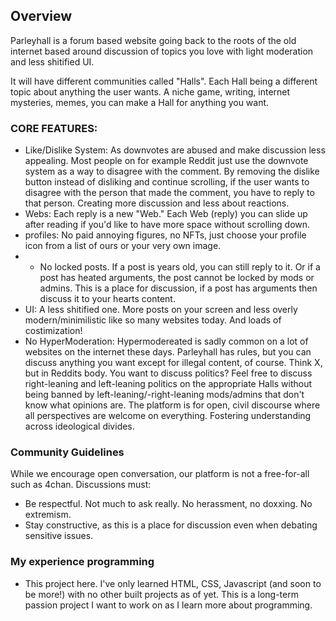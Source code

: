 ## Overview 
Parleyhall is a forum based website going back to the roots of the old internet based around discussion of topics you love with light moderation and less shitified UI.

It will have different communities called "Halls". Each Hall being a different topic about anything the user wants. A niche game, writing, internet mysteries, memes, you can make a Hall for anything you want.

### CORE FEATURES:

* Like/Dislike System: As downvotes are abused and make discussion less appealing. Most people on for example Reddit just use the downvote system as a way to disagree with the comment. By removing the dislike button instead of disliking and continue scrolling, if the user wants to disagree with the person that made the comment, you have to reply to that person. Creating more discussion and less about reactions.
* Webs: Each reply is a new "Web." Each Web (reply) you can slide up after reading if you'd like to have more space without scrolling down.
* profiles: No paid annoying figures, no NFTs, just choose your profile icon from a list of ours or your very own image.
* * No locked posts. If a post is years old, you can still reply to it. Or if a post has heated arguments, the post cannot be locked by mods or admins. This is a place for discussion, if a post has arguments then discuss it to your hearts content.
* UI: A less shitified one. More posts on your screen and less overly modern/minimilistic like so many websites today. And loads of costimization! 
* No HyperModeration: Hypermodereated is sadly common on a lot of websites on the internet these days. Parleyhall has rules, but you can discuss anything you want except for illegal content, of course. Think X, but in Reddits body. You want to discuss politics? Feel free to discuss right-leaning and left-leaning politics on the appropriate Halls without being banned by left-leaning/-right-leaning mods/admins that don't know what opinions are. The platform is for open, civil discourse where all perspectives are welcome on everything. Fostering understanding across ideological divides.



### Community Guidelines
While we encourage open conversation, our platform is not a free-for-all such as 4chan. Discussions must:
- Be respectful. Not much to ask really. No herassment, no doxxing. No extremism.
- Stay constructive, as this is a place for discussion even when debating sensitive issues.

### My experience programming
- This project here. I've only learned HTML, CSS, Javascript (and soon to be more!) with no other built projects as of yet. This is a long-term passion project I want to work on as I learn more about programming.  

